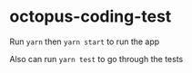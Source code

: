 # octopus-coding-test

Run `yarn` then `yarn start` to run the app

Also can run `yarn test` to go through the tests
